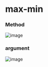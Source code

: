 # max-min
### Method
![image](https://user-images.githubusercontent.com/123055714/223635714-5c619520-b12d-49c7-8daf-94fc614f2f9a.png)

### argument
![image](https://user-images.githubusercontent.com/123055714/223637325-1cb179dd-c35d-448d-a82e-810dbbb78a83.png)

